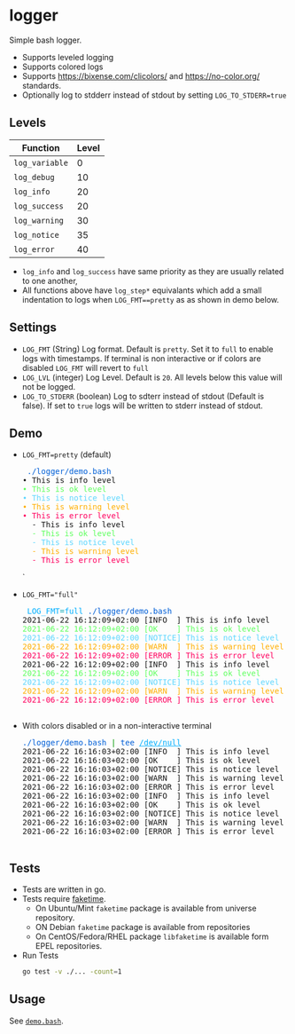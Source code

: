 # logger

Simple bash logger.

- Supports leveled logging
- Supports colored logs
- Supports https://bixense.com/clicolors/ and https://no-color.org/ standards.
- Optionally log to stdderr instead of stdout by setting `LOG_TO_STDERR=true`

## Levels

| Function | Level |
|---|---|
| `log_variable` | 0
| `log_debug` | 10
| `log_info` | 20
| `log_success` | 20
| `log_warning` | 30
| `log_notice` | 35
| `log_error` | 40

- `log_info` and `log_success` have same priority as they are usually related to one another,
- All functions above have `log_step*` equivalants which add a small indentation to logs when `LOG_FMT==pretty` as as shown in demo below.

## Settings

- `LOG_FMT` (String) Log format. Default is `pretty`. Set it to `full` to enable logs with timestamps. If terminal is non interactive or if colors are disabled `LOG_FMT` will revert to `full`
- `LOG_LVL` (integer) Log Level. Default is `20`. All levels below this value will not be logged.
- `LOG_TO_STDERR` (boolean) Log to sdterr instead of stdout (Default is false). If set to `true` logs will be written to stderr instead of stdout.

## Demo

- `LOG_FMT=pretty` (default)
  <pre><font color="#B8BB26"></font> <font color="#005FD7">./logger/demo.bash</font>
  • This is info level
  <font color="#5FFF5F">• This is ok level </font>
  <font color="#5FD7FF">• This is notice level </font>
  <font color="#FFAF00">• This is warning level </font>
  <font color="#FF005F">• This is error level </font>
    - This is info level
  <font color="#5FFF5F">  - This is ok level </font>
  <font color="#5FD7FF">  - This is notice level </font>
  <font color="#FFAF00">  - This is warning level </font>
  <font color="#FF005F">  - This is error level </font>
  </pre>`

- `LOG_FMT="full"`
  <pre><font color="#B8BB26"></font> <font color="#00AFFF">LOG_FMT</font><font color="#00A6B2">=</font><font color="#00AFFF">full</font> <font color="#005FD7">./logger/demo.bash</font>
  2021-06-22 16:12:09+02:00 [INFO  ] This is info level
  <font color="#5FFF5F">2021-06-22 16:12:09+02:00 [OK    ] This is ok level </font>
  <font color="#5FD7FF">2021-06-22 16:12:09+02:00 [NOTICE] This is notice level </font>
  <font color="#FFAF00">2021-06-22 16:12:09+02:00 [WARN  ] This is warning level </font>
  <font color="#FF005F">2021-06-22 16:12:09+02:00 [ERROR ] This is error level </font>
  2021-06-22 16:12:09+02:00 [INFO  ] This is info level
  <font color="#5FFF5F">2021-06-22 16:12:09+02:00 [OK    ] This is ok level </font>
  <font color="#5FD7FF">2021-06-22 16:12:09+02:00 [NOTICE] This is notice level </font>
  <font color="#FFAF00">2021-06-22 16:12:09+02:00 [WARN  ] This is warning level </font>
  <font color="#FF005F">2021-06-22 16:12:09+02:00 [ERROR ] This is error level </font>

  </pre>

- With colors disabled or in a non-interactive terminal

  <pre><font color="#005FD7">./logger/demo.bash</font> <font color="#009900">|</font> <font color="#005FD7">tee</font> <font color="#00AFFF"><u style="text-decoration-style:single">/dev/null</u></font>
  2021-06-22 16:16:03+02:00 [INFO  ] This is info level
  2021-06-22 16:16:03+02:00 [OK    ] This is ok level
  2021-06-22 16:16:03+02:00 [NOTICE] This is notice level
  2021-06-22 16:16:03+02:00 [WARN  ] This is warning level
  2021-06-22 16:16:03+02:00 [ERROR ] This is error level
  2021-06-22 16:16:03+02:00 [INFO  ] This is info level
  2021-06-22 16:16:03+02:00 [OK    ] This is ok level
  2021-06-22 16:16:03+02:00 [NOTICE] This is notice level
  2021-06-22 16:16:03+02:00 [WARN  ] This is warning level
  2021-06-22 16:16:03+02:00 [ERROR ] This is error level

  </pre>


## Tests

- Tests are written in go.
- Tests require [faketime](https://github.com/wolfcw/libfaketime).
  - On Ubuntu/Mint `faketime` package is available from universe repository.
  - ON Debian `faketime` package is available from repositories
  - On CentOS/Fedora/RHEL package `libfaketime` is available form EPEL repositories.
- Run Tests
  ```bash
  go test -v ./... -count=1
  ```

## Usage

See [`demo.bash`](./demo.bash).

